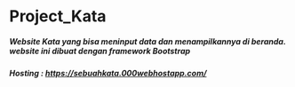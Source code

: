 # Project_Kata
##### Website Kata yang bisa meninput data dan menampilkannya di beranda. website ini dibuat dengan framework Bootstrap
##### Hosting : https://sebuahkata.000webhostapp.com/
